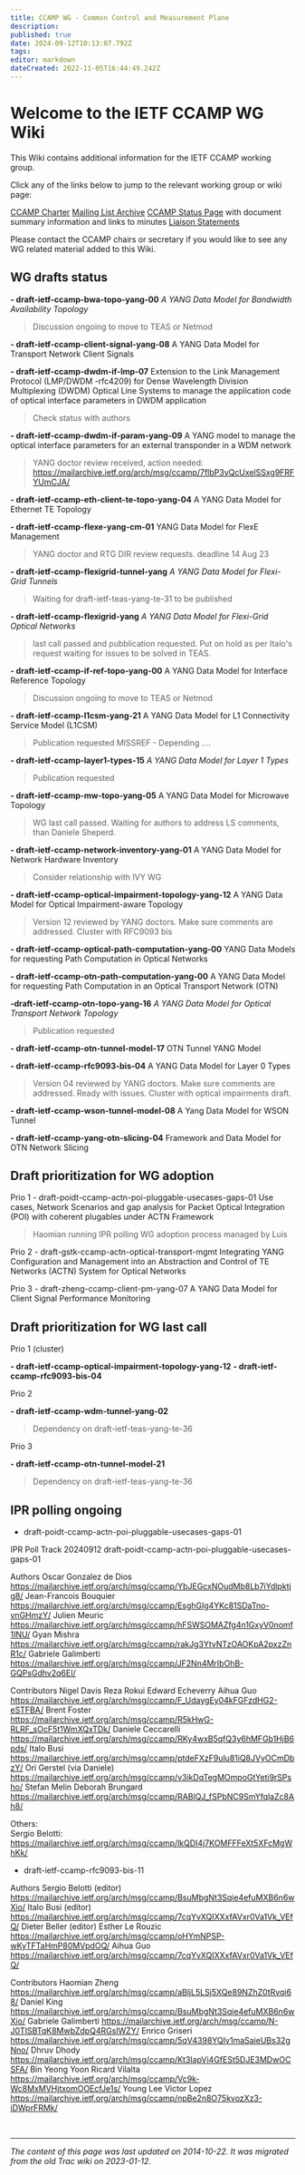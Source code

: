 ```yaml
---
title: CCAMP WG - Common Control and Measurement Plane
description: 
published: true
date: 2024-09-12T10:13:07.792Z
tags: 
editor: markdown
dateCreated: 2022-11-05T16:44:49.242Z
---
```


# Welcome to the IETF CCAMP WG Wiki

This Wiki contains additional information for the IETF CCAMP working group.

Click any of the links below to jump to the relevant working group or wiki page:

[CCAMP Charter](http://www.ietf.org/dyn/wg/charter/ccamp-charter.html)
[Mailing List Archive](http://www.ietf.org/mail-archive/web/ccamp/current/maillist.html)
[CCAMP Status Page](http://tools.ietf.org/wg/ccamp/) with document summary information and links to minutes
[Liaison Statements](https://datatracker.ietf.org/liaison/)



Please contact the CCAMP chairs or secretary if you would like to see any WG related material added to this Wiki.

## WG drafts status

**- draft-ietf-ccamp-bwa-topo-yang-00**
*A YANG Data Model for Bandwidth Availability Topology*
>Discussion ongoing to move to TEAS or Netmod

**- draft-ietf-ccamp-client-signal-yang-08**
A YANG Data Model for Transport Network Client Signals


**- draft-ietf-ccamp-dwdm-if-lmp-07**
Extension to the Link Management Protocol (LMP/DWDM -rfc4209) for Dense Wavelength Division Multiplexing (DWDM) Optical Line Systems to manage the application code of optical interface parameters in DWDM application
>Check status with authors

**- draft-ietf-ccamp-dwdm-if-param-yang-09**
A YANG model to manage the optical interface parameters for an external transponder in a WDM network
> YANG doctor review received, action needed: https://mailarchive.ietf.org/arch/msg/ccamp/7flbP3yQcUxelSSxg9FRFYUmCJA/


**- draft-ietf-ccamp-eth-client-te-topo-yang-04**
A YANG Data Model for Ethernet TE Topology


**- draft-ietf-ccamp-flexe-yang-cm-01**
YANG Data Model for FlexE Management
> YANG doctor and RTG DIR review requests. deadline 14 Aug 23


**- draft-ietf-ccamp-flexigrid-tunnel-yang**
*A YANG Data Model for Flexi-Grid Tunnels*
> Waiting for draft-ietf-teas-yang-te-31 to be published

**- draft-ietf-ccamp-flexigrid-yang**
*A YANG Data Model for Flexi-Grid Optical Networks*
> last call passed and pubblication requested. Put on hold as per Italo's request waiting for issues to be solved in TEAS.


**- draft-ietf-ccamp-if-ref-topo-yang-00**
A YANG Data Model for Interface Reference Topology
>Discussion ongoing to move to TEAS or Netmod


**- draft-ietf-ccamp-l1csm-yang-21**
A YANG Data Model for L1 Connectivity Service Model (L1CSM)
> Publication requested
> MISSREF - Depending ....

**- draft-ietf-ccamp-layer1-types-15**
*A YANG Data Model for Layer 1 Types*
> Publication requested

**- draft-ietf-ccamp-mw-topo-yang-05**
A YANG Data Model for Microwave Topology
> WG last call passed. Waiting for authors to address LS comments, than Daniele Sheperd.

**- draft-ietf-ccamp-network-inventory-yang-01**
A YANG Data Model for Network Hardware Inventory
> Consider relationship with IVY WG

**- draft-ietf-ccamp-optical-impairment-topology-yang-12**
A YANG Data Model for Optical Impairment-aware Topology
> Version 12 reviewed by YANG doctors. Make sure comments are addressed. Cluster with RFC9093 bis


**- draft-ietf-ccamp-optical-path-computation-yang-00**
YANG Data Models for requesting Path Computation in Optical Networks

**- draft-ietf-ccamp-otn-path-computation-yang-00**
A YANG Data Model for requesting Path Computation in an Optical Transport Network (OTN)

**-draft-ietf-ccamp-otn-topo-yang-16**
*A YANG Data Model for Optical Transport Network Topology*
> Publication requested

**- draft-ietf-ccamp-otn-tunnel-model-17**
OTN Tunnel YANG Model

**- draft-ietf-ccamp-rfc9093-bis-04**
A YANG Data Model for Layer 0 Types
>Version 04 reviewed by YANG doctors. Make sure comments are addressed. Ready with issues. Cluster with optical impairments draft.

**- draft-ietf-ccamp-wson-tunnel-model-08**
A Yang Data Model for WSON Tunnel

**- draft-ietf-ccamp-yang-otn-slicing-04**
Framework and Data Model for OTN Network Slicing


## Draft prioritization for WG adoption
Prio 1 - draft-poidt-ccamp-actn-poi-pluggable-usecases-gaps-01
Use cases, Network Scenarios and gap analysis for Packet Optical Integration (POI) with coherent plugables under ACTN Framework
> Haomian running IPR polling
> WG adoption process managed by Luis

Prio 2 - draft-gstk-ccamp-actn-optical-transport-mgmt
Integrating YANG Configuration and Management into an Abstraction and Control of TE Networks (ACTN) System for Optical Networks

Prio 3 - draft-zheng-ccamp-client-pm-yang-07
A YANG Data Model for Client Signal Performance Monitoring


## Draft prioritization for WG last call
Prio 1 (cluster)

**- draft-ietf-ccamp-optical-impairment-topology-yang-12**
**- draft-ietf-ccamp-rfc9093-bis-04**

Prio 2

**- draft-ietf-ccamp-wdm-tunnel-yang-02**
> Dependency on draft-ietf-teas-yang-te-36

Prio 3

**- draft-ietf-ccamp-otn-tunnel-model-21**
> Dependency on draft-ietf-teas-yang-te-36

## IPR polling ongoing
- draft-poidt-ccamp-actn-poi-pluggable-usecases-gaps-01

IPR Poll Track 20240912
draft-poidt-ccamp-actn-poi-pluggable-usecases-gaps-01

Authors
   Oscar Gonzalez de Dios https://mailarchive.ietf.org/arch/msg/ccamp/YbJEGcxNOudMb8Lb7iYdlpktjg8/
   Jean-Francois Bouquier https://mailarchive.ietf.org/arch/msg/ccamp/EsghGlg4YKc81SDaTno-vnGHmzY/
   Julien Meuric https://mailarchive.ietf.org/arch/msg/ccamp/hFSWSOMAZfg4n1GxyV0nomf1INU/
   Gyan Mishra https://mailarchive.ietf.org/arch/msg/ccamp/rakJg3YtyNTzOAOKpA2pxzZnR1c/
   Gabriele Galimberti https://mailarchive.ietf.org/arch/msg/ccamp/JF2Nn4MrIbOhB-GQPsGdhv2q6EI/

Contributors
   Nigel Davis
   Reza Rokui
   Edward Echeverry
   Aihua Guo https://mailarchive.ietf.org/arch/msg/ccamp/F_UdaygEy04kFGFzdHG2-eSTFBA/
   Brent Foster https://mailarchive.ietf.org/arch/msg/ccamp/R5kHwG-RLRF_sOcF5t1WmXQxTDk/
   Daniele Ceccarelli https://mailarchive.ietf.org/arch/msg/ccamp/RKy4wxB5qfQ3y6hMFGb1HjB6pds/
   Italo Busi https://mailarchive.ietf.org/arch/msg/ccamp/ptdeFXzF9ulu81iQ8JVyOCmDbzY/
   Ori Gerstel (via Daniele) https://mailarchive.ietf.org/arch/msg/ccamp/v3ikDqTegMOmpoGtYeti9rSPsho/
   Stefan Melin
   Deborah Brungard https://mailarchive.ietf.org/arch/msg/ccamp/RABlQJ_fSPbNC9SmYfqlaZc8Ah8/
   
Others:    
   Sergio Belotti: https://mailarchive.ietf.org/arch/msg/ccamp/lkQDI4j7KOMFFFeXt5XFcMgWhKk/


- draft-ietf-ccamp-rfc9093-bis-11

Authors
   Sergio Belotti (editor) https://mailarchive.ietf.org/arch/msg/ccamp/BsuMbgNt3Sqie4efuMXB6n6wXio/
   Italo Busi (editor) https://mailarchive.ietf.org/arch/msg/ccamp/7cqYvXQIXXxfAVxr0Va1Vk_VEfQ/
   Dieter Beller (editor)
   Esther Le Rouzic https://mailarchive.ietf.org/arch/msg/ccamp/oHYmNPSP-wKyTFTaHmP80MVpdOQ/
   Aihua Guo https://mailarchive.ietf.org/arch/msg/ccamp/7cqYvXQIXXxfAVxr0Va1Vk_VEfQ/

Contributors
   Haomian Zheng https://mailarchive.ietf.org/arch/msg/ccamp/aBljL5LSj5XQe89NZhZ0tRvqi68/
   Daniel King https://mailarchive.ietf.org/arch/msg/ccamp/BsuMbgNt3Sqie4efuMXB6n6wXio/
   Gabriele Galimberti https://mailarchive.ietf.org/arch/msg/ccamp/N-J0TISBTqK8MwbZdpQ4RGsIWZY/
   Enrico Griseri https://mailarchive.ietf.org/arch/msg/ccamp/5qV4398YQIv1maSaieUBs32gNno/
   Dhruv Dhody https://mailarchive.ietf.org/arch/msg/ccamp/Kt3IapVi4GfESt5DJE3MDwOCSFA/
   Bin Yeong Yoon
   Ricard Vilalta https://mailarchive.ietf.org/arch/msg/ccamp/Vc9k-Wc8MxMVHjtxomOOEcfJe1s/
   Young Lee
   Victor Lopez https://mailarchive.ietf.org/arch/msg/ccamp/npBe2n8O75kvozXz3-iDWprFRMk/

&nbsp;
&nbsp;
&nbsp;

---

*The content of this page was last updated on 2014-10-22. It was migrated from the old Trac wiki on 2023-01-12.*
